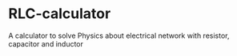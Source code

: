 # RLC-calculator
A calculator to solve Physics about electrical network with resistor, capacitor and inductor
